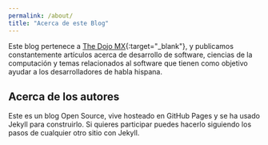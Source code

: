 ```yaml
---
permalink: /about/
title: "Acerca de este Blog"
---
```


Este blog pertenece a [The Dojo MX](https://thedojo.mx){:target="_blank"}, y publicamos constantemente
artículos acerca de desarrollo de software, ciencias de la computación y temas relacionados
al software que tienen como objetivo ayudar a los desarrolladores de habla hispana.

## Acerca de los autores

Este es un blog Open Source, vive hosteado en GitHub Pages y se ha usado Jekyll para construirlo. Si quieres participar puedes hacerlo siguiendo los pasos de cualquier otro sitio con Jekyll.


